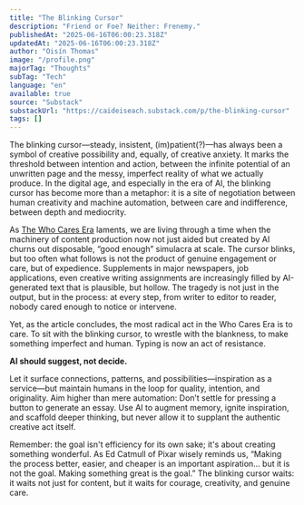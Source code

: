 ```yaml
---
title: "The Blinking Cursor"
description: "Friend or Foe? Neither: Frenemy."
publishedAt: "2025-06-16T06:00:23.318Z"
updatedAt: "2025-06-16T06:00:23.318Z"
author: "Oisín Thomas"
image: "/profile.png"
majorTag: "Thoughts"
subTag: "Tech"
language: "en"
available: true
source: "Substack"
substackUrl: "https://caideiseach.substack.com/p/the-blinking-cursor"
tags: []
---
```


The blinking cursor—steady, insistent, (im)patient(?)—has always been a symbol of creative possibility and, equally, of creative anxiety. It marks the threshold between intention and action, between the infinite potential of an unwritten page and the messy, imperfect reality of what we actually produce. In the digital age, and especially in the era of AI, the blinking cursor has become more than a metaphor: it is a site of negotiation between human creativity and machine automation, between care and indifference, between depth and mediocrity.

As [The Who Cares Era](https://dansinker.com/posts/2025-05-23-who-cares/) laments, we are living through a time when the machinery of content production now not just aided but created by AI churns out disposable, “good enough” simulacra at scale. The cursor blinks, but too often what follows is not the product of genuine engagement or care, but of expedience. Supplements in major newspapers, job applications, even creative writing assignments are increasingly filled by AI-generated text that is plausible, but hollow. The tragedy is not just in the output, but in the process: at every step, from writer to editor to reader, nobody cared enough to notice or intervene.


Yet, as the article concludes, the most radical act in the Who Cares Era is to care. To sit with the blinking cursor, to wrestle with the blankness, to make something imperfect and human. Typing is now an act of resistance.

**AI should suggest, not decide.**

Let it surface connections, patterns, and possibilities—inspiration as a service—but maintain humans in the loop for quality, intention, and originality. Aim higher than mere automation: Don’t settle for pressing a button to generate an essay. Use AI to augment memory, ignite inspiration, and scaffold deeper thinking, but never allow it to supplant the authentic creative act itself.

Remember: the goal isn't efficiency for its own sake; it's about creating something wonderful. As Ed Catmull of Pixar wisely reminds us, “Making the process better, easier, and cheaper is an important aspiration… but it is not the goal. Making something great is the goal.” The blinking cursor waits: it waits not just for content, but it waits for courage, creativity, and genuine care.

